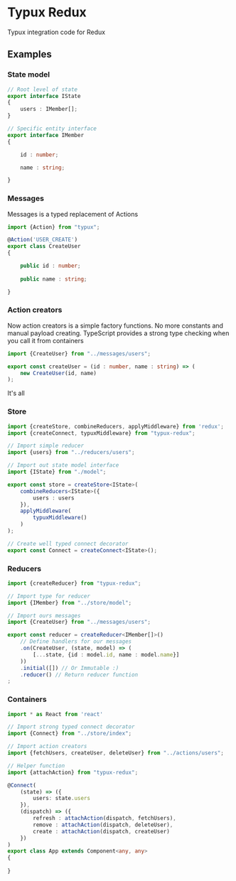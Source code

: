 # Typux Redux
Typux integration code for Redux

## Examples

### State model
```ts
// Root level of state
export interface IState
{
    users : IMember[];
}

// Specific entity interface
export interface IMember
{

    id : number;

    name : string;

}
```

### Messages
Messages is a typed replacement of Actions
```ts
import {Action} from "typux";

@Action('USER_CREATE')
export class CreateUser
{

    public id : number;
     
    public name : string; 

}

```

### Action creators

Now action creators is a simple factory functions. No more constants and manual payload creating.
TypeScript provides a strong type checking when you call it from containers

```ts
import {CreateUser} from "../messages/users";

export const createUser = (id : number, name : string) => (
    new CreateUser(id, name)
);
```
It's all

### Store
```ts
import {createStore, combineReducers, applyMiddleware} from 'redux';
import {createConnect, typuxMiddleware} from "typux-redux";

// Import simple reducer
import {users} from "../reducers/users";

// Import out state model interface
import {IState} from "./model";

export const store = createStore<IState>(
    combineReducers<IState>({
        users : users
    }), 
    applyMiddleware(
        typuxMiddleware()
    )
);

// Create well typed connect decorator
export const Connect = createConnect<IState>();
```

### Reducers

```ts
import {createReducer} from "typux-redux";

// Import type for reducer
import {IMember} from "../store/model";

// Import ours messages
import {CreateUser} from "../messages/users";

export const reducer = createReducer<IMember[]>()
    // Define handlers for our messages
    .on(CreateUser, (state, model) => (
        [...state, {id : model.id, name : model.name}]
    ))
    .initial([]) // Or Immutable :)
    .reducer() // Return reducer function
;
```

### Containers
```ts
import * as React from 'react'

// Import strong typed connect decorator
import {Connect} from "../store/index";

// Import action creators
import {fetchUsers, createUser, deleteUser} from "../actions/users";

// Helper function
import {attachAction} from "typux-redux";

@Connect(
    (state) => ({
        users: state.users
    }),
    (dispatch) => ({
        refresh : attachAction(dispatch, fetchUsers),
        remove : attachAction(dispatch, deleteUser),
        create : attachAction(dispatch, createUser)
    })
)
export class App extends Component<any, any>
{
    
}
```
